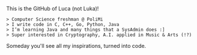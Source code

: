 This is the GitHub of Luca (not Luka)!

    > Computer Science freshman @ PoliMi
    > I write code in C, C++, Go, Python, Java
    > I’m learning Java and many things that a SysAdmin does :]
    > Super interested in Cryptography, A.I. applied in Music & Arts (!?)
   
   
Someday you'll see all my inspirations, turned into code. 


<!---
- I’m interested in ...
- 💞️ I’m looking to collaborate on ...
- 📫 How to reach me ...


lucanotluka/lucanotluka is a ✨ special ✨ repository because its `README.md` (this file) appears on your GitHub profile.
You can click the Preview link to take a look at your changes.
--->
